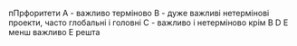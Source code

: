 пПрфоритети
А - важливо терміново
B - дуже важливі нетермінові проекти, часто глобальні і головні
C - важливо і нетерміново крім B
D E менш важливо
E решта
